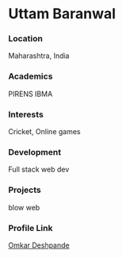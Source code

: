 # Uttam Baranwal

### Location

Maharashtra, India

### Academics

PIRENS IBMA

### Interests

Cricket, Online games

### Development

Full stack web dev

### Projects

blow web

### Profile Link

[Omkar Deshpande](https://github.com/omkar-pd)
